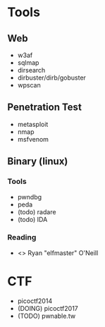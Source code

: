 # Tools
## Web
- w3af
- sqlmap
- dirsearch
- dirbuster/dirb/gobuster
- wpscan

## Penetration Test
- metasploit
- nmap
- msfvenom

## Binary (linux)
### Tools
- pwndbg
- peda
- (todo) radare
- (todo) IDA
### Reading
- <<Learning Linux Binary Analysis>> Ryan "elfmaster" O'Neill

# CTF
- picoctf2014
- (DOING) picoctf2017
- (TODO) pwnable.tw
